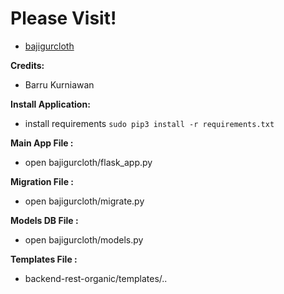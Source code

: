 # Please Visit!
* [bajigurcloth](http://bajigurcloth.pythonanywhere.com/)


**Credits:**
* Barru Kurniawan


**Install Application:**
* install requirements `sudo pip3 install -r requirements.txt`


**Main App File     :**
* open bajigurcloth/flask_app.py


**Migration File    :**
* open bajigurcloth/migrate.py


**Models DB File    :**
* open bajigurcloth/models.py


**Templates File    :**
* backend-rest-organic/templates/..